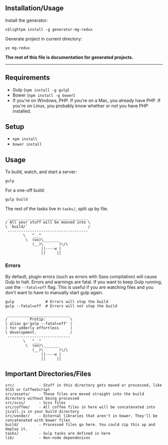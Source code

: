 ## Installation/Usage

Install the generator:

```
n$lightpm install -g generator-mg-redux
```

Generate project in current directory:

```
yo mg-redux
```

**The rest of this file is documentation for generated projects.**

---

## Requirements

- Gulp (`npm install -g gulp`)
- Bower (`npm install -g bower`)
- If you're on Windows, PHP. If you're on a Mac, you already have PHP. If you're on Linux, you probably know whether or not you have PHP installed.

## Setup

- `npm install`
- `bower install`

## Usage

To build, watch, and start a server:

```
gulp
```

For a one-off build:

```
gulp build
```

The rest of the tasks live in `tasks/`, split up by file.

```
 ____________________________________ 
/ All your stuff will be mooved into \
\ `build/`                           /
 ------------------------------------ 
        \   ^__^
         \  (oo)\_______
            (__)\       )\/\
                ||----w |
                ||     ||
```

### Errors

By default, plugin errors (such as errors with Sass compilation) will cause
Gulp to halt. Errors and warnings are fatal. If you want to keep Gulp running,
use the `--fatal=off` flag. This is useful if you are watching files and you
don't want to have to manually start gulp again.

```
gulp              # Errors will stop the build
gulp --fatal=off  # Errors will not stop the build
```

```
 ____________________________ 
/          Protip:           \
| alias g='gulp --fatal=off' |
| for udderly effortless     |
\ development.               /
 ---------------------------- 
        \   ^__^
         \  (oo)\_______
            (__)\       )\/\
                ||----w |
                ||     ||
```

## Important Directories/Files

```
src/           - Stuff in this directory gets moved or processed, like SCSS or CoffeeScript
src/assets/    - These files are moved straight into the build directory without being processed
src/scss/      - Scss files
src/coffee/    - All coffee files in here will be concatenated into js/all.js in your build directory
src/vendor/    - External libraries that aren't in bower. They'll be concatenated with bower files
build/         - Processed files go here. You could zip this up and deploy it.
tasks/         - Gulp tasks are defined in here
lib/           - Non-node dependenices
```
